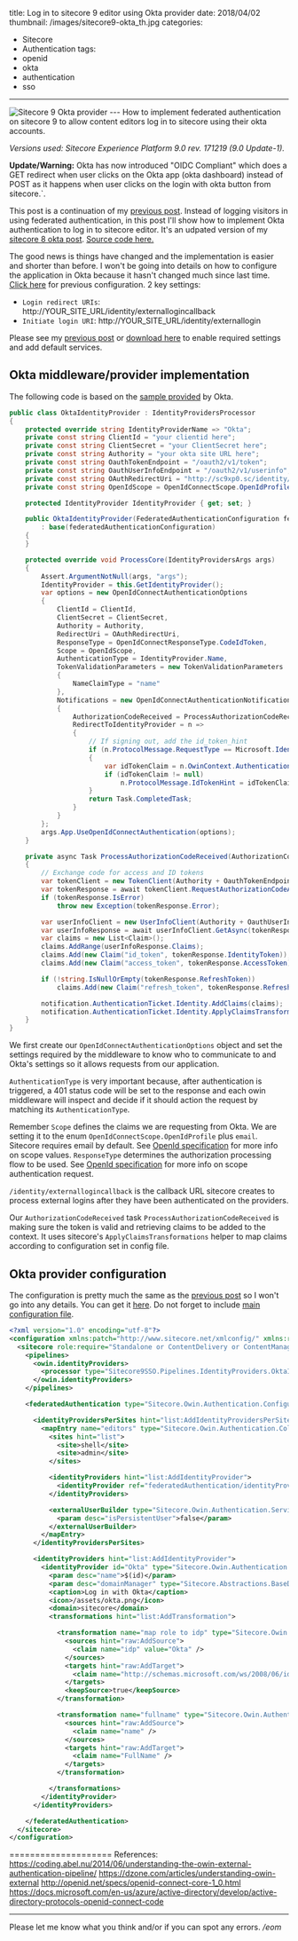 title: Log in to sitecore 9 editor using Okta provider
date: 2018/04/02
thumbnail: /images/sitecore9-okta_th.jpg
categories:
- Sitecore
- Authentication
tags:
- openid
- okta
- authentication
- sso

---
<img class="hero-img" src="/images/sitecore9-okta.jpg" alt="Sitecore 9 Okta provider">
---
How to implement federated authentication on sitecore 9 to allow content editors log in to sitecore using their okta accounts.
<!-- more -->

*Versions used: Sitecore Experience Platform 9.0 rev. 171219 (9.0 Update-1).*

**Update/Warning:**
Okta has now introduced "OIDC Compliant" which does a GET redirect when user clicks on the Okta app (okta dashboard) instead of POST as it happens when user clicks on the login with okta button from sitecore.`.

This post is a continuation of my [previous post](/2018/03/sitecore9-sso/). Instead of logging visitors in using federated authentication, in this post I'll show how to implement Okta authentication to log in to sitecore editor. It's an udpated version of my [sitecore 8 okta post](/2017/09/sitecore-okta-login/). [Source code here.](https://github.com/josedbaez/sitecore9sso)

The good news is things have changed and the implementation is easier and shorter than before. I won't be going into details on how to configure the application in Okta because it hasn't changed much since last time. [Click here](/2017/09/sitecore-okta-login/#OKTA-application-configuration) for previous configuration.
2 key settings: 
- `Login redirect URIs`: http://YOUR_SITE_URL/identity/externallogincallback
- `Initiate login URI`: http://YOUR_SITE_URL/identity/externallogin

Please see my [previous post](/2018/03/sitecore9-sso/) or [download here](https://github.com/josedbaez/sitecore9sso/blob/master/App_Config/Include/SSO/SitecoreSSO.config) to enable required settings and add default services.

## Okta middleware/provider implementation ##
The following code is based on the [sample provided](https://github.com/oktadeveloper/okta-aspnet-mvc-example/blob/master/OktaAspNetExample/Startup.cs) by Okta.

``` csharp
public class OktaIdentityProvider : IdentityProvidersProcessor
{
    protected override string IdentityProviderName => "Okta";
    private const string ClientId = "your clientid here";
    private const string ClientSecret = "your ClientSecret here";
    private const string Authority = "your okta site URL here";
    private const string OauthTokenEndpoint = "/oauth2/v1/token";
    private const string OauthUserInfoEndpoint = "/oauth2/v1/userinfo";
    private const string OAuthRedirectUri = "http://sc9xp0.sc/identity/externallogincallback";
    private const string OpenIdScope = OpenIdConnectScope.OpenIdProfile + " email";

    protected IdentityProvider IdentityProvider { get; set; }

    public OktaIdentityProvider(FederatedAuthenticationConfiguration federatedAuthenticationConfiguration)
        : base(federatedAuthenticationConfiguration)
    {
    }

    protected override void ProcessCore(IdentityProvidersArgs args)
    {
        Assert.ArgumentNotNull(args, "args");
        IdentityProvider = this.GetIdentityProvider();
        var options = new OpenIdConnectAuthenticationOptions
        {
            ClientId = ClientId,
            ClientSecret = ClientSecret,
            Authority = Authority,
            RedirectUri = OAuthRedirectUri,
            ResponseType = OpenIdConnectResponseType.CodeIdToken,
            Scope = OpenIdScope,
            AuthenticationType = IdentityProvider.Name,
            TokenValidationParameters = new TokenValidationParameters
            {
                NameClaimType = "name"
            },
            Notifications = new OpenIdConnectAuthenticationNotifications
            {
                AuthorizationCodeReceived = ProcessAuthorizationCodeReceived,
                RedirectToIdentityProvider = n =>
                {
                    // If signing out, add the id_token_hint
                    if (n.ProtocolMessage.RequestType == Microsoft.IdentityModel.Protocols.OpenIdConnectRequestType.LogoutRequest )
                    {
                        var idTokenClaim = n.OwinContext.Authentication.User.FindFirst("id_token");
                        if (idTokenClaim != null)
                            n.ProtocolMessage.IdTokenHint = idTokenClaim.Value;
                    }
                    return Task.CompletedTask;
                }
            }
        };
        args.App.UseOpenIdConnectAuthentication(options);
    }

    private async Task ProcessAuthorizationCodeReceived(AuthorizationCodeReceivedNotification notification)
    {
        // Exchange code for access and ID tokens
        var tokenClient = new TokenClient(Authority + OauthTokenEndpoint, ClientId, ClientSecret);
        var tokenResponse = await tokenClient.RequestAuthorizationCodeAsync(notification.Code, notification.RedirectUri);
        if (tokenResponse.IsError)
            throw new Exception(tokenResponse.Error);

        var userInfoClient = new UserInfoClient(Authority + OauthUserInfoEndpoint);
        var userInfoResponse = await userInfoClient.GetAsync(tokenResponse.AccessToken);
        var claims = new List<Claim>();
        claims.AddRange(userInfoResponse.Claims);
        claims.Add(new Claim("id_token", tokenResponse.IdentityToken));
        claims.Add(new Claim("access_token", tokenResponse.AccessToken));

        if (!string.IsNullOrEmpty(tokenResponse.RefreshToken))
            claims.Add(new Claim("refresh_token", tokenResponse.RefreshToken));

        notification.AuthenticationTicket.Identity.AddClaims(claims);
        notification.AuthenticationTicket.Identity.ApplyClaimsTransformations(new TransformationContext(this.FederatedAuthenticationConfiguration, IdentityProvider));
    }
}
```
We first create our `OpenIdConnectAuthenticationOptions` object and set the settings required by the middleware to know who to communicate to and Okta's settings so it allows requests from our application.

`AuthenticationType` is very important because, after authentication is triggered, a 401 status code will be set to the response and each owin middleware will inspect and decide if it should action the request by matching its `AuthenticationType`.

Remember `Scope` defines the claims we are requesting from Okta. We are setting it to the enum `OpenIdConnectScope.OpenIdProfile` plus `email`. Sitecore requires email by default. See [OpenId specification](http://openid.net/specs/openid-connect-core-1_0.html#ScopeClaims) for more info on scope values. `ResponseType` determines the authorization processing flow to be used. See [OpenId specification](http://openid.net/specs/openid-connect-core-1_0.html#HybridAuthRequest) for more info on scope authentication request.

`/identity/externallogincallback` is the callback URL sitecore creates to process external logins after they have been authenticated on the providers.

Our `AuthorizationCodeReceived` task `ProcessAuthorizationCodeReceived` is making sure the token is valid and retrieving claims to be added to the context. It uses sitecore's `ApplyClaimsTransformations` helper to map claims according to configuration set in config file.


## Okta provider configuration ##
The configuration is pretty much the same as the [previous post](/2018/03/sitecore9-sso/#Enable-and-configure-providers) so I won't go into any details. You can get it [here](https://github.com/josedbaez/sitecore9sso/blob/master/App_Config/Include/SSO/SitecoreSSO.Providers.Editors.config). Do not forget to include [main configuration file](https://github.com/josedbaez/sitecore9sso/blob/master/App_Config/Include/SSO/SitecoreSSO.config).

``` xml
<?xml version="1.0" encoding="utf-8"?>
<configuration xmlns:patch="http://www.sitecore.net/xmlconfig/" xmlns:role="http://www.sitecore.net/xmlconfig/role/">
  <sitecore role:require="Standalone or ContentDelivery or ContentManagement">
    <pipelines>
      <owin.identityProviders>
        <processor type="Sitecore9SSO.Pipelines.IdentityProviders.OktaIdentityProvider, Sitecore9SSO" resolve="true" />
      </owin.identityProviders>
    </pipelines>

    <federatedAuthentication type="Sitecore.Owin.Authentication.Configuration.FederatedAuthenticationConfiguration, Sitecore.Owin.Authentication">

      <identityProvidersPerSites hint="list:AddIdentityProvidersPerSites">
        <mapEntry name="editors" type="Sitecore.Owin.Authentication.Collections.IdentityProvidersPerSitesMapEntry, Sitecore.Owin.Authentication">
          <sites hint="list">
            <site>shell</site>
            <site>admin</site>
          </sites>

          <identityProviders hint="list:AddIdentityProvider">
            <identityProvider ref="federatedAuthentication/identityProviders/identityProvider[@id='Okta']" />
          </identityProviders>

          <externalUserBuilder type="Sitecore.Owin.Authentication.Services.DefaultExternalUserBuilder, Sitecore.Owin.Authentication">
            <param desc="isPersistentUser">false</param>
          </externalUserBuilder>
        </mapEntry>
      </identityProvidersPerSites>

      <identityProviders hint="list:AddIdentityProvider">
        <identityProvider id="Okta" type="Sitecore.Owin.Authentication.Configuration.DefaultIdentityProvider, Sitecore.Owin.Authentication">
          <param desc="name">$(id)</param>
          <param desc="domainManager" type="Sitecore.Abstractions.BaseDomainManager" resolve="true" />
          <caption>Log in with Okta</caption>
          <icon>/assets/okta.png</icon>
          <domain>sitecore</domain>
          <transformations hint="list:AddTransformation">

            <transformation name="map role to idp" type="Sitecore.Owin.Authentication.Services.DefaultTransformation, Sitecore.Owin.Authentication">
              <sources hint="raw:AddSource">
                <claim name="idp" value="Okta" />
              </sources>
              <targets hint="raw:AddTarget">
                <claim name="http://schemas.microsoft.com/ws/2008/06/identity/claims/role" value="sitecore\Developer" />
              </targets>
              <keepSource>true</keepSource>
            </transformation>

            <transformation name="fullname" type="Sitecore.Owin.Authentication.Services.DefaultTransformation,Sitecore.Owin.Authentication">
              <sources hint="raw:AddSource">
                <claim name="name" />
              </sources>
              <targets hint="raw:AddTarget">
                <claim name="FullName" />
              </targets>
            </transformation>

          </transformations>
        </identityProvider>
      </identityProviders>

    </federatedAuthentication>
  </sitecore>
</configuration>
```

====================
References:
https://coding.abel.nu/2014/06/understanding-the-owin-external-authentication-pipeline/
https://dzone.com/articles/understanding-owin-external
http://openid.net/specs/openid-connect-core-1_0.html
https://docs.microsoft.com/en-us/azure/active-directory/develop/active-directory-protocols-openid-connect-code


---

Please let me know what you think and/or if you can spot any errors.
*/eom*

